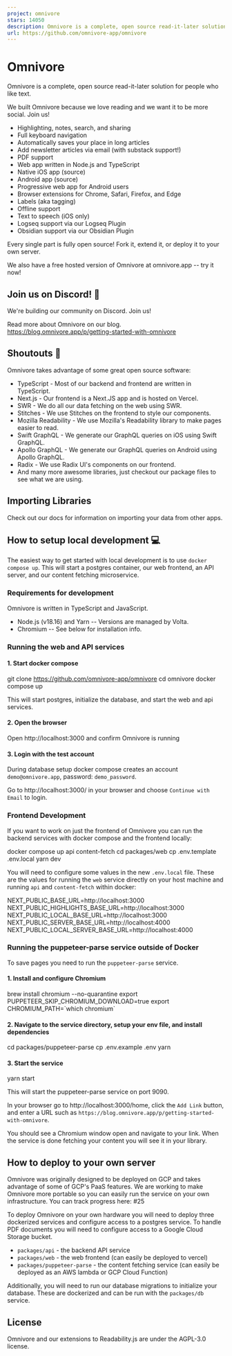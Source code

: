 ```yaml
---
project: omnivore
stars: 14050
description: Omnivore is a complete, open source read-it-later solution for people who like reading.
url: https://github.com/omnivore-app/omnivore
---
```


Omnivore
========

Omnivore is a complete, open source read-it-later solution for people who like text.

We built Omnivore because we love reading and we want it to be more social. Join us!

-   Highlighting, notes, search, and sharing
-   Full keyboard navigation
-   Automatically saves your place in long articles
-   Add newsletter articles via email (with substack support!)
-   PDF support
-   Web app written in Node.js and TypeScript
-   Native iOS app (source)
-   Android app (source)
-   Progressive web app for Android users
-   Browser extensions for Chrome, Safari, Firefox, and Edge
-   Labels (aka tagging)
-   Offline support
-   Text to speech (iOS only)
-   Logseq support via our Logseq Plugin
-   Obsidian support via our Obsidian Plugin

Every single part is fully open source! Fork it, extend it, or deploy it to your own server.

We also have a free hosted version of Omnivore at omnivore.app -- try it now!

Join us on Discord! 💬
----------------------

We're building our community on Discord. Join us!

Read more about Omnivore on our blog. https://blog.omnivore.app/p/getting-started-with-omnivore

Shoutouts 🎉
------------

Omnivore takes advantage of some great open source software:

-   TypeScript - Most of our backend and frontend are written in TypeScript.
-   Next.js - Our frontend is a Next.JS app and is hosted on Vercel.
-   SWR - We do all our data fetching on the web using SWR.
-   Stitches - We use Stitches on the frontend to style our components.
-   Mozilla Readability - We use Mozilla's Readability library to make pages easier to read.
-   Swift GraphQL - We generate our GraphQL queries on iOS using Swift GraphQL.
-   Apollo GraphQL - We generate our GraphQL queries on Android using Apollo GraphQL.
-   Radix - We use Radix UI's components on our frontend.
-   And many more awesome libraries, just checkout our package files to see what we are using.

Importing Libraries
-------------------

Check out our docs for information on importing your data from other apps.

How to setup local development 💻
---------------------------------

The easiest way to get started with local development is to use `docker compose up`. This will start a postgres container, our web frontend, an API server, and our content fetching microservice.

### Requirements for development

Omnivore is written in TypeScript and JavaScript.

-   Node.js (v18.16) and Yarn -- Versions are managed by Volta.
-   Chromium -- See below for installation info.

### Running the web and API services

#### 1\. Start docker compose

git clone https://github.com/omnivore-app/omnivore
cd omnivore
docker compose up

This will start postgres, initialize the database, and start the web and api services.

#### 2\. Open the browser

Open http://localhost:3000 and confirm Omnivore is running

#### 3\. Login with the test account

During database setup docker compose creates an account `demo@omnivore.app`, password: `demo_password`.

Go to http://localhost:3000/ in your browser and choose `Continue with Email` to login.

### Frontend Development

If you want to work on just the frontend of Omnivore you can run the backend services with docker compose and the frontend locally:

docker compose up api content-fetch
cd packages/web
cp .env.template .env.local
yarn dev

You will need to configure some values in the new `.env.local` file. These are the values for running the `web` service directly on your host machine and running `api` and `content-fetch` within docker:

NEXT\_PUBLIC\_BASE\_URL=http://localhost:3000
NEXT\_PUBLIC\_HIGHLIGHTS\_BASE\_URL=http://localhost:3000
NEXT\_PUBLIC\_LOCAL\_BASE\_URL=http://localhost:3000
NEXT\_PUBLIC\_SERVER\_BASE\_URL=http://localhost:4000
NEXT\_PUBLIC\_LOCAL\_SERVER\_BASE\_URL=http://localhost:4000

### Running the puppeteer-parse service outside of Docker

To save pages you need to run the `puppeteer-parse` service.

#### 1\. Install and configure Chromium

brew install chromium --no-quarantine
export PUPPETEER\_SKIP\_CHROMIUM\_DOWNLOAD=true
export CHROMIUM\_PATH=\`which chromium\`

#### 2\. Navigate to the service directory, setup your env file, and install dependencies

cd packages/puppeteer-parse
cp .env.example .env
yarn

#### 3\. Start the service

yarn start

This will start the puppeteer-parse service on port 9090.

In your browser go to http://localhost:3000/home, click the `Add Link` button, and enter a URL such as `https://blog.omnivore.app/p/getting-started-with-omnivore`.

You should see a Chromium window open and navigate to your link. When the service is done fetching your content you will see it in your library.

How to deploy to your own server
--------------------------------

Omnivore was originally designed to be deployed on GCP and takes advantage of some of GCP's PaaS features. We are working to make Omnivore more portable so you can easily run the service on your own infrastructure. You can track progress here: #25

To deploy Omnivore on your own hardware you will need to deploy three dockerized services and configure access to a postgres service. To handle PDF documents you will need to configure access to a Google Cloud Storage bucket.

-   `packages/api` - the backend API service
-   `packages/web` - the web frontend (can easily be deployed to vercel)
-   `packages/puppeteer-parse` - the content fetching service (can easily be deployed as an AWS lambda or GCP Cloud Function)

Additionally, you will need to run our database migrations to initialize your database. These are dockerized and can be run with the `packages/db` service.

License
-------

Omnivore and our extensions to Readability.js are under the AGPL-3.0 license.
